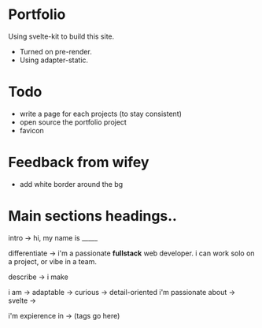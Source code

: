 # Portfolio

Using svelte-kit to build this site.
* Turned on pre-render.
* Using adapter-static.

# Todo
* write a page for each projects (to stay consistent)
* open source the portfolio project
* favicon

# Feedback from wifey
* add white border around the bg

# Main sections headings..
 intro ->
hi, my name is _____

differentiate ->
i'm a passionate **fullstack** web developer.
i can work solo on a project, or vibe in a team.

describe ->
i make 

i am -> adaptable
     -> curious
     -> detail-oriented
i'm passionate about -> svelte
                     -> 

i'm expierence in -> (tags go here)
